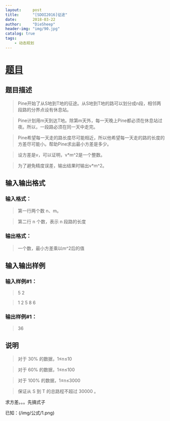 ```yaml
---
layout:     post
title:      "[SDOI2016]征途"
date:       2018-03-22
author:     "DieSheep"
header-img: "img/90.jpg"
catalog: true
tags:
    - 动态规划
---
```

# [题目](https://www.luogu.org/problemnew/show/P4072#sub)
## 题目描述

>Pine开始了从S地到T地的征途。从S地到T地的路可以划分成n段，相邻两段路的分界点设有休息站。

>Pine计划用m天到达T地。除第m天外，每一天晚上Pine都必须在休息站过夜。所以，一段路必须在同一天中走完。

>Pine希望每一天走的路长度尽可能相近，所以他希望每一天走的路的长度的方差尽可能小。帮助Pine求出最小方差是多少。

>设方差是v，可以证明，v*m^2是一个整数。

>为了避免精度误差，输出结果时输出v*m^2。

## 输入输出格式
### 输入格式：
>第一行两个数 n、m。

>第二行 n 个数，表示 n 段路的长度

### 输出格式：
>一个数，最小方差乘以m^2后的值

## 输入输出样例
### 输入样例#1：
>5 2

>1 2 5 8 6

### 输出样例#1： 
>36

## 说明
>对于 30% 的数据，1≤n≤10

>对于 60% 的数据，1≤n≤100

>对于 100% 的数据，1≤n≤3000

>保证从 S 到 T 的总路程不超过 30000 。

求方差。。。先搞式子

已知：(/img/公式/1.png)

